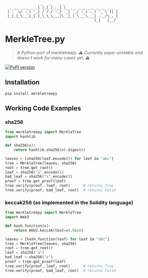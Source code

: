 ```
                _   _     _
  _ __  ___ _ _| |_| |___| |_ _ _ ___ ___ _ __ _  _
 | '  \/ -_) '_| / / / -_)  _| '_/ -_) -_) '_ \ || |
 |_|_|_\___|_| |_\_\_\___|\__|_| \___\___| .__/\_, |
                                         |_|   |__/
```

# MerkleTree.py

> A Python port of merkletreejs. _:warning: Currently super unstable and doesn't work for many cases yet. :warning:_

[![PyPI version](https://badge.fury.io/py/merkletreepy.svg)](https://badge.fury.io/py/merkletreepy)

## Installation

```
pip install merkletreepy
```

## Working Code Examples

### sha256

```py
from merkletreepy import MerkleTree
import hashlib

def sha256(x):
    return hashlib.sha256(x).digest()

leaves = [sha256(leaf.encode()) for leaf in "abc"]
tree = MerkleTree(leaves, sha256)
root = tree.get_root()
leaf = sha256("a".encode())
bad_leaf = sha256("x".encode())
proof = tree.get_proof(leaf)
tree.verify(proof, leaf, root)      # returns True
tree.verify(proof, bad_leaf, root)  # returns False
```

### keccak256 (as implemented in the Solidity language)

```py
from merkletreepy import MerkleTree
import Web3

def hash_function(x):
    return Web3.keccak(text=x).hex()

leaves = [hash_function(leaf) for leaf in "abc"]
tree = MerkleTree(leaves, sha256)
root = tree.get_root()
leaf = sha256("a")
bad_leaf = sha256("x")
proof = tree.get_proof(leaf)
tree.verify(proof, leaf, root)      # returns True
tree.verify(proof, bad_leaf, root)  # returns False
```
